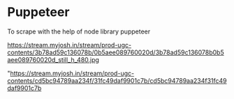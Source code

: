 # Puppeteer
To scrape with the help of node library puppeteer


https://stream.myjosh.in/stream/prod-ugc-contents/3b78ad59c136078b/0b5aee089760020d/3b78ad59c136078b0b5aee089760020d_still_h_480.jpg

"https://stream.myjosh.in/stream/prod-ugc-contents/cd5bc94789aa234f/31fc49daf9901c7b/cd5bc94789aa234f31fc49daf9901c7b